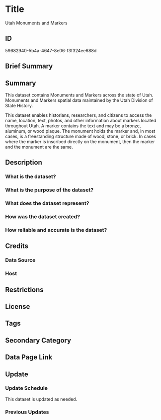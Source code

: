 # Title

Utah Monuments and Markers

## ID

59682940-5b4a-4647-8e06-f3f324ee688d

## Brief Summary

## Summary

This dataset contains Monuments and Markers across the state of Utah. Monuments and Markers spatial data maintained by the Utah Division of State History.

This dataset enables historians, researchers, and citizens to access the name, location, text, photos, and other information about markers located throughout Utah. A marker contains the text and may be a bronze, aluminum, or wood plaque. The monument holds the marker and, in most cases, is a freestanding structure made of wood, stone, or brick. In cases where the marker is inscribed directly on the monument, then the marker and the monument are the same.

## Description

### What is the dataset?

### What is the purpose of the dataset?

### What does the dataset represent?

### How was the dataset created?

### How reliable and accurate is the dataset?

## Credits

### Data Source

### Host

## Restrictions

## License

## Tags

## Secondary Category

## Data Page Link

## Update

### Update Schedule

This dataset is updated as needed.

### Previous Updates
